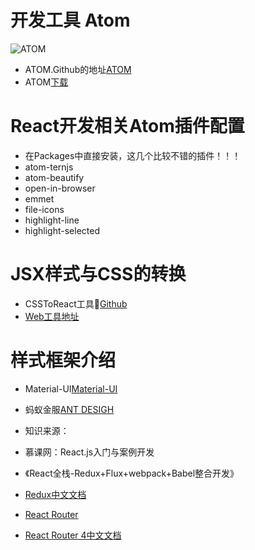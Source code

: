 # 开发工具 Atom
![ATOM](https://cloud.githubusercontent.com/assets/72919/2874231/3af1db48-d3dd-11e3-98dc-6066f8bc766f.png)
* ATOM.Github的地址[ATOM](https://github.com/atom/atom)
* ATOM[下载](https://atom.io)

# React开发相关Atom插件配置

* 在Packages中直接安装，这几个比较不错的插件！！！
* atom-ternjs
* atom-beautify
* open-in-browser
* emmet
* file-icons
* highlight-line
* highlight-selected

# JSX样式与CSS的转换
* CSSToReact工具🔧[Github](https://github.com/staxmanade/CssToReact)
* [Web工具地址](http://staxmanade.com/CssToReact/)

# 样式框架介绍

* Material-UI[Material-UI](http://www.material-ui.com)
* 蚂蚁金服[ANT DESIGH](http://ant.design/index-cn)

* 知识来源：
* 慕课网：React.js入门与案例开发
* 《React全栈-Redux+Flux+webpack+Babel整合开发》
* [Redux中文文档](http://cn.redux.js.org/)
* [React Router](http://react-guide.github.io/react-router-cn/docs/API.html)
* [React Router 4中文文档](http://618cj.com/react-router4-0路由中文文档api/)
